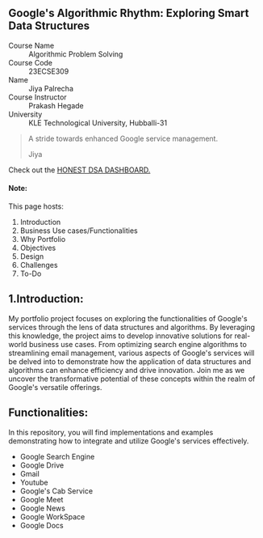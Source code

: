 ## Google's Algorithmic Rhythm: Exploring Smart Data Structures


<dl>
<dt>Course Name</dt>
<dd>Algorithmic Problem Solving</dd>
<dt>Course Code</dt>
<dd>23ECSE309</dd>
<dt>Name</dt>
<dd>Jiya Palrecha</dd>
<dt>Course Instructor</dt>
<dd>Prakash Hegade</dd>
<dt>University</dt>
<dd>KLE Technological University, Hubballi-31</dd>
</dl>


> A stride towards enhanced Google service management.
>
> Jiya

Check out the [HONEST DSA DASHBOARD.](https://tinyurl.com/honest-dsa-2019)

#### Note:
This page hosts:

1. Introduction
2. Business Use cases/Functionalities
3. Why Portfolio
4. Objectives
5. Design
6. Challenges
7. To-Do


## 1.Introduction:
My portfolio project focuses on exploring the functionalities of Google's services through the lens of data structures and algorithms. By leveraging this knowledge, the project aims to develop innovative solutions for real-world business use cases. From optimizing search engine algorithms to streamlining email management, various aspects of Google's services will be delved into to demonstrate how the application of data structures and algorithms can enhance efficiency and drive innovation. Join me as we uncover the transformative potential of these concepts within the realm of Google's versatile offerings.

## Functionalities:
In this repository, you will find implementations and examples demonstrating how to integrate and utilize Google's services effectively.
- Google Search Engine
- Google Drive
- Gmail
- Youtube
- Google's Cab Service
- Google Meet
- Google News
- Google WorkSpace
- Google Docs
